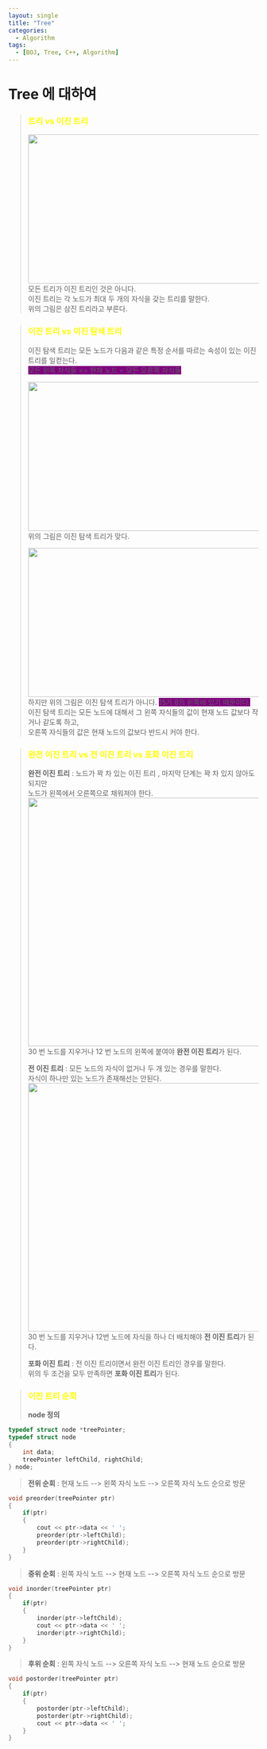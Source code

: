 ```yaml
---
layout: single
title: "Tree"
categories:
  - Algorithm
tags:
  - [BOJ, Tree, C++, Algorithm]
---
```


# Tree 에 대하여

> ### <span style ="color:yellow">트리 vs 이진 트리</span>
> <img src="https://user-images.githubusercontent.com/87271529/167438568-e9f307fd-bf2f-47c2-80c0-4c3bac98cece.png" width="500" height="300"/> <br>
> 모든 트리가 이진 트리인 것은 아니다.<br>
> 이진 트리는 각 노드가 최대 두 개의 자식을 갖는 트리를 말한다. <br>
> 위의 그림은 삼진 트리라고 부른다.

> ### <span style ="color:yellow">이진 트리 vs 이진 탐색 트리</span>
> 이진 탐색 트리는 모든 노드가 다음과 같은 특정 순서를 따르는 속성이 있는 이진 트리를 일컫는다. <br>
> <span style='background-color:purple'>모든 왼쪽 자식들 <= 현재 노드 < 모든 오른쪽 자식들</span>
> 
> <img src="https://user-images.githubusercontent.com/87271529/167440019-e8c84a98-b109-496a-a765-faef6590e3ec.png" width="500" height="300"/> <br>
> 위의 그림은 이진 탐색 트리가 맞다.
> 
> <img src="https://user-images.githubusercontent.com/87271529/167440234-6f3d39f8-fc42-4445-be19-b1d655089d25.png" width="500" height="300"/> <br>
> 하지만 위의 그림은 이진 탐색 트리가 아니다. <span style='background-color:purple'>15가 8의 왼쪽에 있기 때문이다.</span> <br>
> 이진 탐색 트리는 모든 노드에 대해서 그 왼쪽 자식들의 값이 현재 노드 값보다 작거나 같도록 하고, <br>
> 오른쪽 자식들의 값은 현재 노드의 값보다 반드시 커야 한다.

> ### <span style ="color:yellow">완전 이진 트리 vs 전 이진 트리 vs 포화 이진 트리</span>
> **완전 이진 트리** : 노드가 꽉 차 있는 이진 트리 , 마지막 단계는 꽉 차 있지 않아도 되지만<br>노드가 왼쪽에서 오른쪽으로 채워져야 한다. <br>
> <img src="https://user-images.githubusercontent.com/87271529/167445655-65ec0db4-c945-4d4b-9fb2-aba95f3ad744.png" width="500" heigt="300"/> <br>
> 30 번 노드를 지우거나 12 번 노드의 왼쪽에 붙여야 **완전 이진 트리**가 된다.
> 
> **전 이진 트리** : 모든 노드의 자식이 없거나 두 개 있는 경우를 말한다. <br> 자식이 하나만 있는 노드가 존재해선는 안된다. <br>
> <img src="https://user-images.githubusercontent.com/87271529/167445655-65ec0db4-c945-4d4b-9fb2-aba95f3ad744.png" width="500" heigt="300"/> <br>
> 30 번 노드를 지우거나 12번 노드에 자식을 하나 더 배치해야 **전 이진 트리**가 된다.
> 
> **포화 이진 트리** : 전 이진 트리이면서 완전 이진 트리인 경우를 말한다. <br>
> 위의 두 조건을 모두 만족하면 **포화 이진 트리**가 된다.

> ### <span style ="color:yellow">이진 트리 순회</span>
> **node 정의**
```cpp
typedef struct node *treePointer;
typedef struct node
{
    int data;
    treePointer leftChild, rightChild;
} node;
```
> **전위 순회** : 현재 노드 --> 왼쪽 자식 노드 --> 오른쪽 자식 노드 순으로 방문
```cpp
void preorder(treePointer ptr)
{
    if(ptr)
    {
        cout << ptr->data << ' ';
        preorder(ptr->leftChild);
        preorder(ptr->rightChild);
    }
}
```
>
> **중위 순회** : 왼쪽 자식 노드 --> 현재 노드 --> 오른쪽 자식 노드 순으로 방문
```cpp
void inorder(treePointer ptr)
{
    if(ptr)
    {
        inorder(ptr->leftChild);
        cout << ptr->data << ' ';
        inorder(ptr->rightChild);
    }
}
```
>
> **후위 순회** : 왼쪽 자식 노드 --> 오른쪽 자식 노드 --> 현재 노드 순으로 방문
```cpp
void postorder(treePointer ptr)
{
    if(ptr)
    {
        postorder(ptr->leftChild);
        postorder(ptr->rightChild);
        cout << ptr->data << ' ';
    }
}
```
